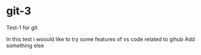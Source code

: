 # git-3


Test-1 for git

In this test i woould like to try some features of vs code related to gihub
Add something else
